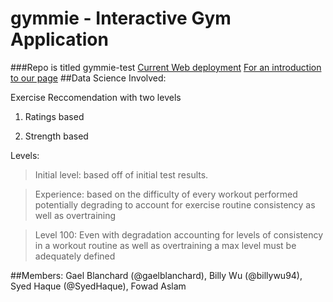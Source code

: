 # gymmie - Interactive Gym Application
###Repo is titled gymmie-test
[Current Web deployment](http://gymmie-env.hvkeppcucz.us-west-2.elasticbeanstalk.com)
[For an introduction to our page](http://capstoneprojectgymmie.github.io/gymmie-test/)
##Data Science Involved:

Exercise Reccomendation with two levels  


1. Ratings based

2. Strength based

Levels:

> Initial level: based off of initial test results.

>Experience: based on the difficulty of every workout performed potentially degrading to account for exercise routine consistency as well as overtraining

>Level 100: Even with degradation accounting for levels of consistency in a workout routine as well as overtraining a max level must be adequately defined

##Members:
Gael Blanchard (@gaelblanchard), Billy Wu (@billywu94), Syed Haque (@SyedHaque), Fowad Aslam
